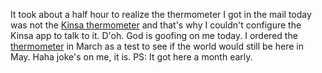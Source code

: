 It took about a half hour to realize the thermometer I got in the mail today was not the <a href="https://www.cvs.com/shop/kinsa-quickcare-smart-digital-thermometer-for-all-ages-prodid-2180122">Kinsa thermometer</a> and that's why I couldn't configure the Kinsa app to talk to it. D'oh. God is goofing on me today. I ordered the <a href="https://www.amazon.com/gp/product/B085Y6H3CZ/ref=ppx_yo_dt_b_search_asin_title?ie=UTF8&psc=1">thermometer</a> in March as a test to see if the world would still be here in May. Haha joke's on me, it is. PS: It got here a month early.
